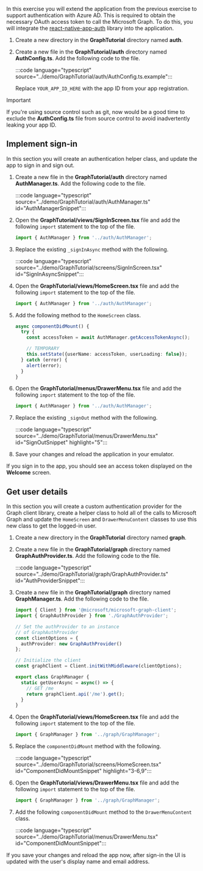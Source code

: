<!-- markdownlint-disable MD002 MD041 -->

In this exercise you will extend the application from the previous exercise to support authentication with Azure AD. This is required to obtain the necessary OAuth access token to call the Microsoft Graph. To do this, you will integrate the [react-native-app-auth](https://github.com/FormidableLabs/react-native-app-auth) library into the application.

1. Create a new directory in the **GraphTutorial** directory named **auth**.
1. Create a new file in the **GraphTutorial/auth** directory named **AuthConfig.ts**. Add the following code to the file.

    :::code language="typescript" source="../demo/GraphTutorial/auth/AuthConfig.ts.example":::

    Replace `YOUR_APP_ID_HERE` with the app ID from your app registration.

> [!IMPORTANT]
> If you're using source control such as git, now would be a good time to exclude the **AuthConfig.ts** file from source control to avoid inadvertently leaking your app ID.

## Implement sign-in

In this section you will create an authentication helper class, and update the app to sign in and sign out.

1. Create a new file in the **GraphTutorial/auth** directory named **AuthManager.ts**. Add the following code to the file.

    :::code language="typescript" source="../demo/GraphTutorial/auth/AuthManager.ts" id="AuthManagerSnippet":::

1. Open the **GraphTutorial/views/SignInScreen.tsx** file and add the following `import` statement to the top of the file.

    ```typescript
    import { AuthManager } from '../auth/AuthManager';
    ```

1. Replace the existing `_signInAsync` method with the following.

    :::code language="typescript" source="../demo/GraphTutorial/screens/SignInScreen.tsx" id="SignInAsyncSnippet":::

1. Open the **GraphTutorial/views/HomeScreen.tsx** file and add the following `import` statement to the top of the file.

    ```typescript
    import { AuthManager } from '../auth/AuthManager';
    ```

1. Add the following method to the `HomeScreen` class.

    ```typescript
    async componentDidMount() {
      try {
        const accessToken = await AuthManager.getAccessTokenAsync();

        // TEMPORARY
        this.setState({userName: accessToken, userLoading: false});
      } catch (error) {
        alert(error);
      }
    }
    ```

1. Open the **GraphTutorial/menus/DrawerMenu.tsx** file and add the following `import` statement to the top of the file.

    ```typescript
    import { AuthManager } from '../auth/AuthManager';
    ```

1. Replace the existing `_signOut` method with the following.

    :::code language="typescript" source="../demo/GraphTutorial/menus/DrawerMenu.tsx" id="SignOutSnippet" highlight="5":::

1. Save your changes and reload the application in your emulator.

If you sign in to the app, you should see an access token displayed on the **Welcome** screen.

## Get user details

In this section you will create a custom authentication provider for the Graph client library, create a helper class to hold all of the calls to Microsoft Graph and update the `HomeScreen` and `DrawerMenuContent` classes to use this new class to get the logged-in user.

1. Create a new directory in the **GraphTutorial** directory named **graph**.
1. Create a new file in the **GraphTutorial/graph** directory named **GraphAuthProvider.ts**. Add the following code to the file.

    :::code language="typescript" source="../demo/GraphTutorial/graph/GraphAuthProvider.ts" id="AuthProviderSnippet":::

1. Create a new file in the **GraphTutorial/graph** directory named **GraphManager.ts**. Add the following code to the file.

    ```typescript
    import { Client } from '@microsoft/microsoft-graph-client';
    import { GraphAuthProvider } from './GraphAuthProvider';

    // Set the authProvider to an instance
    // of GraphAuthProvider
    const clientOptions = {
      authProvider: new GraphAuthProvider()
    };

    // Initialize the client
    const graphClient = Client.initWithMiddleware(clientOptions);

    export class GraphManager {
      static getUserAsync = async() => {
        // GET /me
        return graphClient.api('/me').get();
      }
    }
    ```

1. Open the **GraphTutorial/views/HomeScreen.tsx** file and add the following `import` statement to the top of the file.

    ```typescript
    import { GraphManager } from '../graph/GraphManager';
    ```

1. Replace the `componentDidMount` method with the following.

    :::code language="typescript" source="../demo/GraphTutorial/screens/HomeScreen.tsx" id="ComponentDidMountSnippet" highlight="3-6,9":::

1. Open the **GraphTutorial/views/DrawerMenu.tsx** file and add the following `import` statement to the top of the file.

    ```typescript
    import { GraphManager } from '../graph/GraphManager';
    ```

1. Add the following `componentDidMount` method to the `DrawerMenuContent` class.

    :::code language="typescript" source="../demo/GraphTutorial/menus/DrawerMenu.tsx" id="ComponentDidMountSnippet":::

If you save your changes and reload the app now, after sign-in the UI is updated with the user's display name and email address.
